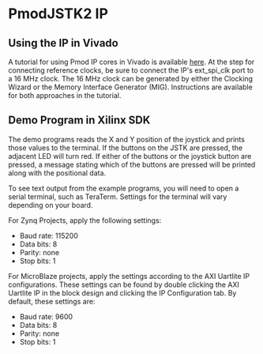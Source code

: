 PmodJSTK2 IP
============

Using the IP in Vivado
------------
A tutorial for using Pmod IP cores in  Vivado is available [here](https://reference.digilentinc.com/learn/programmable-logic/tutorials/pmod-ips/start).
At the step for connecting reference clocks, be sure to connect the IP's
ext_spi_clk port to a 16 MHz clock. The 16 MHz clock can be generated by either
the Clocking Wizard or the Memory Interface Generator (MIG). Instructions are
available for both approaches in the tutorial.

Demo Program in Xilinx SDK
------------
The demo programs reads the X and Y position of the joystick and prints those
values to the terminal. If the buttons on the JSTK are pressed, the adjacent LED
will turn red. If either of the buttons or the joystick button are pressed, a
message stating which of the buttons are pressed will be printed along with the
positional data.

To see text output from the example programs, you will need to open a serial
terminal, such as TeraTerm. Settings for the terminal will vary depending on
your board.

For Zynq Projects, apply the following settings:
- Baud rate: 115200
- Data bits: 8
- Parity:    none
- Stop bits: 1

For MicroBlaze projects, apply the settings according to the AXI Uartlite IP
configurations. These settings can be found by double clicking the AXI Uartlite
IP in the block design and clicking the IP Configuration tab. By default, these
settings are:
- Baud rate: 9600
- Data bits: 8
- Parity:    none
- Stop bits: 1
